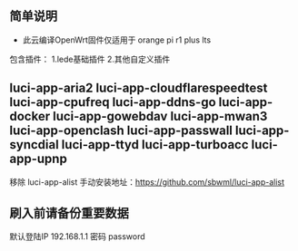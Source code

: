 ## 简单说明
- 此云编译OpenWrt固件仅适用于 orange pi r1 plus lts

包含插件：
1.lede基础插件
2.其他自定义插件 

luci-app-aria2
luci-app-cloudflarespeedtest
luci-app-cpufreq
luci-app-ddns-go
luci-app-docker
luci-app-gowebdav
luci-app-mwan3
luci-app-openclash
luci-app-passwall
luci-app-syncdial
luci-app-ttyd
luci-app-turboacc
luci-app-upnp
---
移除 luci-app-alist 手动安装地址：https://github.com/sbwml/luci-app-alist
## 刷入前请备份重要数据
默认登陆IP 192.168.1.1 密码 password
